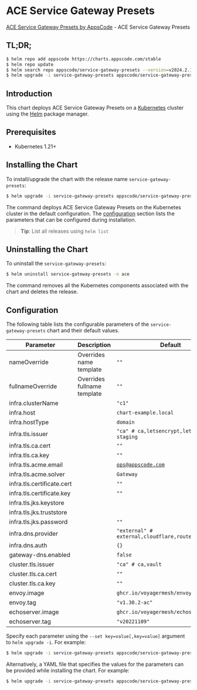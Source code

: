 # ACE Service Gateway Presets

[ACE Service Gateway Presets by AppsCode](https://github.com/appscode-cloud) - ACE Service Gateway Presets

## TL;DR;

```bash
$ helm repo add appscode https://charts.appscode.com/stable
$ helm repo update
$ helm search repo appscode/service-gateway-presets --version=v2024.2.11
$ helm upgrade -i service-gateway-presets appscode/service-gateway-presets -n ace --create-namespace --version=v2024.2.11
```

## Introduction

This chart deploys ACE Service Gateway Presets on a [Kubernetes](http://kubernetes.io) cluster using the [Helm](https://helm.sh) package manager.

## Prerequisites

- Kubernetes 1.21+

## Installing the Chart

To install/upgrade the chart with the release name `service-gateway-presets`:

```bash
$ helm upgrade -i service-gateway-presets appscode/service-gateway-presets -n ace --create-namespace --version=v2024.2.11
```

The command deploys ACE Service Gateway Presets on the Kubernetes cluster in the default configuration. The [configuration](#configuration) section lists the parameters that can be configured during installation.

> **Tip**: List all releases using `helm list`

## Uninstalling the Chart

To uninstall the `service-gateway-presets`:

```bash
$ helm uninstall service-gateway-presets -n ace
```

The command removes all the Kubernetes components associated with the chart and deletes the release.

## Configuration

The following table lists the configurable parameters of the `service-gateway-presets` chart and their default values.

|         Parameter          |         Description         |                            Default                             |
|----------------------------|-----------------------------|----------------------------------------------------------------|
| nameOverride               | Overrides name template     | <code>""</code>                                                |
| fullnameOverride           | Overrides fullname template | <code>""</code>                                                |
| infra.clusterName          |                             | <code>"c1"</code>                                              |
| infra.host                 |                             | <code>chart-example.local</code>                               |
| infra.hostType             |                             | <code>domain</code>                                            |
| infra.tls.issuer           |                             | <code>"ca" # ca,letsencrypt,letsencrypt-staging</code>         |
| infra.tls.ca.cert          |                             | <code>""</code>                                                |
| infra.tls.ca.key           |                             | <code>""</code>                                                |
| infra.tls.acme.email       |                             | <code>ops@appscode.com</code>                                  |
| infra.tls.acme.solver      |                             | <code>Gateway</code>                                           |
| infra.tls.certificate.cert |                             | <code>""</code>                                                |
| infra.tls.certificate.key  |                             | <code>""</code>                                                |
| infra.tls.jks.keystore     |                             | <code></code>                                                  |
| infra.tls.jks.truststore   |                             | <code></code>                                                  |
| infra.tls.jks.password     |                             | <code>""</code>                                                |
| infra.dns.provider         |                             | <code>"external" # external,cloudflare,route53,cloudDNS</code> |
| infra.dns.auth             |                             | <code>{}</code>                                                |
| gateway-dns.enabled        |                             | <code>false</code>                                             |
| cluster.tls.issuer         |                             | <code>"ca" # ca,vault</code>                                   |
| cluster.tls.ca.cert        |                             | <code>""</code>                                                |
| cluster.tls.ca.key         |                             | <code>""</code>                                                |
| envoy.image                |                             | <code>ghcr.io/voyagermesh/envoy</code>                         |
| envoy.tag                  |                             | <code>"v1.30.2-ac"</code>                                      |
| echoserver.image           |                             | <code>ghcr.io/voyagermesh/echoserver</code>                    |
| echoserver.tag             |                             | <code>"v20221109"</code>                                       |


Specify each parameter using the `--set key=value[,key=value]` argument to `helm upgrade -i`. For example:

```bash
$ helm upgrade -i service-gateway-presets appscode/service-gateway-presets -n ace --create-namespace --version=v2024.2.11 --set infra.clusterName="c1"
```

Alternatively, a YAML file that specifies the values for the parameters can be provided while
installing the chart. For example:

```bash
$ helm upgrade -i service-gateway-presets appscode/service-gateway-presets -n ace --create-namespace --version=v2024.2.11 --values values.yaml
```
